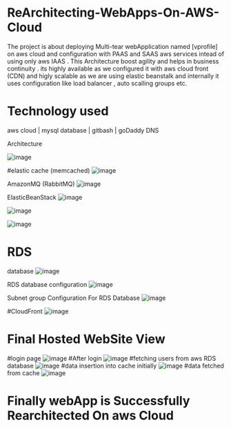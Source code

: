 # ReArchitecting-WebApps-On-AWS-Cloud

The project is about deploying Multi-tear webApplication named [vprofile] on aws cloud and configuration with PAAS and SAAS aws services intead of using only aws IAAS . This Architecture boost agility and helps in business continuity . its highly available as we configured it with aws cloud front (CDN) and higly scalable as we are using elastic beanstalk and internally it uses configuration like load balancer , auto scalling groups etc.

# Technology used 
aws cloud | 
mysql database | 
gitbash | 
goDaddy DNS


Architecture

![image](https://user-images.githubusercontent.com/76225409/192162527-1b90891b-a861-4674-a4e5-5fe3313417c2.png)

#elastic cache (memcached)
![image](https://user-images.githubusercontent.com/76225409/192157411-3aee6424-14e8-4a31-927e-b57addb2a995.png)

AmazonMQ (RabbitMQ)
![image](https://user-images.githubusercontent.com/76225409/192157348-4bf0ee2e-db91-43d1-9df4-aad9e2b1779e.png)

ElasticBeanStack
![image](https://user-images.githubusercontent.com/76225409/192157090-8e310c13-3d97-444a-b941-46788fcbeae9.png)

![image](https://user-images.githubusercontent.com/76225409/192157118-df8a7436-c2d1-443e-8e6f-cada3b42af33.png)

![image](https://user-images.githubusercontent.com/76225409/192157190-2a767904-20d2-4acf-98a4-28b4bcd8f86a.png)

# RDS
database
![image](https://user-images.githubusercontent.com/76225409/192157245-7f20d82c-b948-48e9-9f2e-5b05efa8ffb6.png)

RDS database configuration
![image](https://user-images.githubusercontent.com/76225409/192157277-19cb18e6-9c37-40cc-9f88-272b0c8643cb.png)

Subnet group Configuration  For RDS Database
![image](https://user-images.githubusercontent.com/76225409/192157317-4ec4598c-9cdf-4aef-ac5b-a6d465554a1e.png)


#CloudFront
![image](https://user-images.githubusercontent.com/76225409/192157753-e80c14e8-0087-4eac-88e6-b492c43101c6.png)

# Final Hosted WebSite View

#login page
![image](https://user-images.githubusercontent.com/76225409/192158052-fea9e3c3-63eb-419a-884e-d47a830c8578.png)
#After login
![image](https://user-images.githubusercontent.com/76225409/192158089-1f6bd7da-78e5-44e0-ae64-1afd80c9f9b2.png)
#fetching users from aws RDS database 
![image](https://user-images.githubusercontent.com/76225409/192158131-f2dd6055-1181-403b-b522-19a4b6e95899.png)
#data insertion into cache initially
![image](https://user-images.githubusercontent.com/76225409/192158165-24453230-b868-42c2-a85f-a6f31bf5860a.png)
#data fetched from cache
![image](https://user-images.githubusercontent.com/76225409/192158187-b976232b-a69d-410b-954c-d5785c160d22.png)


# Finally webApp is Successfully Rearchitected On aws Cloud

